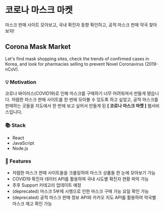 # 코로나 마스크 마켓

마스크 판매 사이트 모아보고, 국내 확진자 동향 확인하고, 공적 마스크 판매 약국 찾아보자!

## Corona Mask Market

Let's find mask shopping sites, check the trends of confirmed cases in Korea, and look for pharmacies selling to prevent Novel Coronavirus (2019-nCoV).

### 💡 Motivation

코로나 바이러스(COVID19)로 인해 마스크를 구매하기 너무 어려워져서 만들게 됐습니다.
저렴한 마스크 판매 사이트를 한 번에 모아볼 수 있도록 하고 싶었고,
공적 마스크를 판매하는 곳들을 지도에서 한 번에 보고 싶어서 만들게 된
**[ 코로나 마스크 마켓 ]** 웹서비스입니다.

### 📚 Stack

- React
- JavaScript
- Node.js

### 📄 Features

- 저렴한 마스크 판매 사이트들을 크롤링하여 마스크 상품들 한 눈에 모아보기 가능
- COVID19 확진자 데이터 API를 활용하여 국내 시도별 확진자 현황 파악 가능
- 추후 Support 카테고리 업데이트 예정
- (deprecated) 마스크 5부제 시행으로 인한 마스크 구매 가능 요일 확인 가능
- (deprecated) 공적 마스크 판매 정보 API와 카카오 지도 API를 활용하여 약국별 마스크 재고 확인 가능
